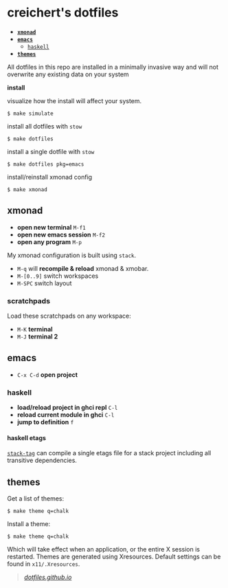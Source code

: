 # creichert's dotfiles

- [**`xmonad`**](#xmonad)
- [**`emacs`**](#emacs)
  - [`haskell`](#haskell)
- [**`themes`**](#themes)

All dotfiles in this repo are installed in a minimally invasive way and
will not overwrite any existing data on your system

**install**

visualize how the install will affect your system.

    $ make simulate

install all dotfiles with `stow`

    $ make dotfiles

install a single dotfile with `stow`

    $ make dotfiles pkg=emacs

install/reinstall xmonad config

    $ make xmonad

## xmonad

- **open new terminal** `M-f1`
- **open new emacs session** `M-f2`
- **open any program** `M-p`

My xmonad configuration is built using `stack`.

- `M-q` will **recompile & reload** xmonad & xmobar.
- `M-[0..9]` switch workspaces
- `M-SPC` switch layout

### scratchpads

Load these scratchpads on any workspace:

- `M-K` **terminal**
- `M-J` **terminal 2**

## emacs

- `C-x C-d` **open project**

### haskell

- **load/reload project in ghci repl** `C-l`
- **reload current module in ghci** `C-l`
- **jump to definition** `f`

#### haskell etags

[`stack-tag`](https://github.com/creichert/stack-tag) can compile a
single etags file for a stack project including all transitive
dependencies.


## themes

Get a list of themes:

    $ make theme q=chalk

Install a theme:

    $ make theme q=chalk

Which will take effect when an application, or the entire X session is
restarted. Themes are generated using Xresources. Default settings can be
found in `x11/.Xresources`.


> [_dotfiles.github.io_](https://dotfiles.github.io/)

